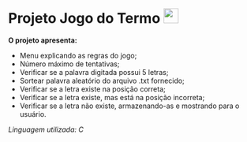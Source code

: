# Projeto Jogo do Termo <img width = "30" height = "30" src="https://cdn.jsdelivr.net/gh/devicons/devicon@latest/icons/c/c-original.svg" />
          

**O projeto apresenta:**

* Menu explicando as regras do jogo;
* Número máximo de tentativas;
* Verificar se a palavra digitada possui 5 letras;
* Sortear palavra aleatório do arquivo .txt fornecido;
* Verificar se a letra existe na posição correta;
* Verificar se a letra existe, mas está na posição incorreta;
* Verificar se a letra não existe, armazenando-as e mostrando para o usuário.

*Linguagem utilizada: C*




